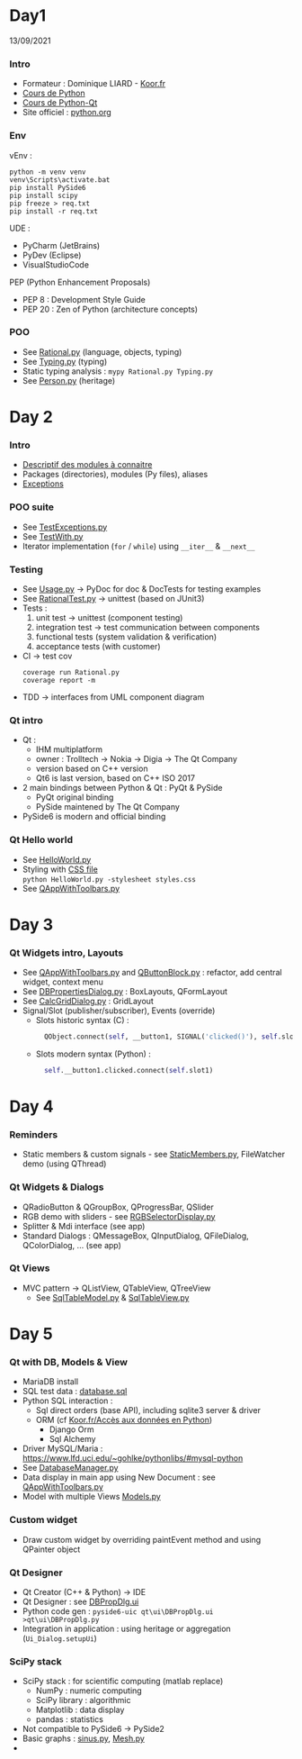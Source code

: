 # Day1
13/09/2021

### Intro
- Formateur : Dominique LIARD - [Koor.fr](https://koor.fr)
- [Cours de Python](https://koor.fr/Python/SupportPython/slide1.wp)
- [Cours de Python-Qt](https://koor.fr/Python/SupportPythonQt/slide1.wp)
- Site officiel : [python.org](https://www.python.org)

### Env
vEnv :
```
python -m venv venv
venv\Scripts\activate.bat
pip install PySide6
pip install scipy
pip freeze > req.txt
pip install -r req.txt
```
UDE :
- PyCharm (JetBrains)
- PyDev (Eclipse)
- VisualStudioCode

PEP (Python Enhancement Proposals)
- PEP 8 : Development Style Guide
- PEP 20 : Zen of Python (architecture concepts)

### POO
- See [Rational.py](src/Rational.py) (language, objects, typing)
- See [Typing.py](src/Typing.py) (typing)
- Static typing analysis : `mypy Rational.py Typing.py`
- See [Person.py](src/Person.py) (heritage)



# Day 2

### Intro
- [Descriptif des modules à connaitre](https://koor.fr/Python/API/Index.wp)
- Packages (directories), modules (Py files), aliases
- [Exceptions](https://docs.python.org/3/library/exceptions.html#exception-hierarchy)

### POO suite
- See [TestExceptions.py](src/TestExceptions.py)
- See [TestWith.py](src/TestWith.py)
- Iterator implementation (`for` / `while`) using `__iter__` & `__next__`

### Testing
- See [Usage.py](src/Usage.py) -> PyDoc for doc & DocTests for testing examples
- See [RationalTest.py](test/RationalTest.py) -> unittest (based on JUnit3)
- Tests :
  1. unit test -> unittest (component testing)
  2. integration test -> test communication between components
  3. functional tests (system validation & verification)
  4. acceptance tests (with customer)
- CI -> test cov
    ```
    coverage run Rational.py
    coverage report -m
    ```
- TDD -> interfaces from UML component diagram

### Qt intro
- Qt :
  - IHM multiplatform
  - owner : Trolltech -> Nokia -> Digia -> The Qt Company
  - version based on C++ version
  - Qt6 is last version, based on C++ ISO 2017
- 2 main bindings between Python & Qt : PyQt & PySide
  - PyQt original binding
  - PySide maintened by The Qt Company
- PySide6 is modern and official binding

### Qt Hello world
- See [HelloWorld.py](qt/HelloWorld.py)
- Styling with [CSS file](qt/styles.css)  
  `python HelloWorld.py -stylesheet styles.css`
- See [QAppWithToolbars.py](qt/AppWithToolbars.py)


# Day 3

### Qt Widgets intro, Layouts
- See [QAppWithToolbars.py](qt/AppWithToolbars.py) and [QButtonBlock.py](qt/ButtonBlock.py) : refactor, add central widget, context menu
- See [DBPropertiesDialog.py](qt/DBPropertiesDialog.py) : BoxLayouts, QFormLayout
- See [CalcGridDialog.py](qt/CalcGridDialog.py) : GridLayout
- Signal/Slot (publisher/subscriber), Events (override)
  - Slots historic syntax (C) :
    ``` python
      QObject.connect(self, __button1, SIGNAL('clicked()'), self.slot1)
    ```
  - Slots modern syntax (Python) :
    ``` python
      self.__button1.clicked.connect(self.slot1)
    ```

# Day 4

### Reminders
- Static members & custom signals - see [StaticMembers.py](src/StaticMembers.py), FileWatcher demo (using QThread)

### Qt Widgets & Dialogs
- QRadioButton & QGroupBox, QProgressBar, QSlider
- RGB demo with sliders - see [RGBSelectorDisplay.py](qt/RGBSelectorDialog.py)
- Splitter & Mdi interface (see app)
- Standard Dialogs : QMessageBox, QInputDialog, QFileDialog, QColorDialog, ... (see app)

### Qt Views
- MVC pattern -> QListView, QTableView, QTreeView
  - See [SqlTableModel.py](qt/SqlTableModel.py) & [SqlTableView.py](qt/SqlTableView.py)

# Day 5

### Qt with DB, Models & View
- MariaDB install
- SQL test data : [database.sql](data/database.sql)
- Python SQL interaction :
  - Sql direct orders (base API), including sqlite3 server & driver
  - ORM (cf [Koor.fr/Accès aux données en Python](https://koor.fr/Python/SupportPythonData/slide1.wp))
    - Django Orm
    - Sql Alchemy
- Driver MySQL/Maria : https://www.lfd.uci.edu/~gohlke/pythonlibs/#mysql-python
- See [DatabaseManager.py](qt/DatabaseManager.py)
- Data display in main app using New Document : see [QAppWithToolbars.py](qt/AppWithToolbars.py)
- Model with multiple Views [Models.py](qt/Models.py)

### Custom widget
- Draw custom widget by overriding paintEvent method and using QPainter object

### Qt Designer
- Qt Creator (C++ & Python) -> IDE
- Qt Designer : see [DBPropDlg.ui](qt/ui/DBPropDlg.ui)
- Python code gen : `pyside6-uic qt\ui\DBPropDlg.ui >qt\ui\DBPropDlg.py`
- Integration in application : using heritage or aggregation (`Ui_Dialog.setupUi`)

### SciPy stack
- SciPy stack : for scientific computing (matlab replace)
  - NumPy : numeric computing
  - SciPy library : algorithmic
  - Matplotlib : data display
  - pandas : statistics
- Not compatible to PySide6 -> PySide2
- Basic graphs : [sinus.py](matplotlib/sinus.py), [Mesh.py](matplotlib/Mesh.py)
- 